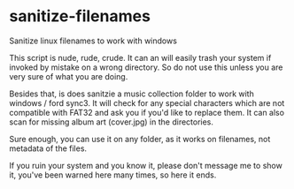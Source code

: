 # sanitize-filenames
Sanitize linux filenames to work with windows

This script is nude, rude, crude. It can an will easily trash your system if invoked by mistake on a wrong directory.
So do not use this unless you are very sure of what you are doing.

Besides that, is does sanitzie a music collection folder to work with windows / ford sync3.
It will check for any special characters which are not compatible with FAT32 and ask you if you'd like to replace them.
It can also scan for missing album art (cover.jpg) in the directories.

Sure enough, you can use it on any folder, as it works on filenames, not metadata of the files.

If you ruin your system and you know it, please don't message me to show it, you've been warned here many times, so here it ends.
